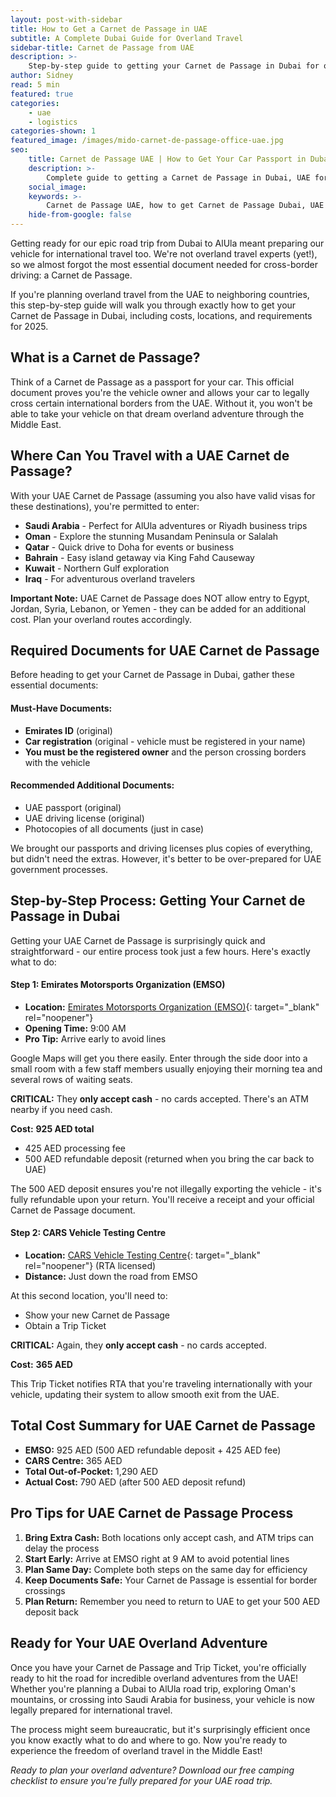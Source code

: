 ```yaml
---
layout: post-with-sidebar
title: How to Get a Carnet de Passage in UAE
subtitle: A Complete Dubai Guide for Overland Travel
sidebar-title: Carnet de Passage from UAE
description: >-
    Step-by-step guide to getting your Carnet de Passage in Dubai for overland travel. Exact locations, costs, and requirements for your UAE car passport for overland travel in the GCC.
author: Sidney
read: 5 min
featured: true
categories:
    - uae
    - logistics
categories-shown: 1
featured_image: /images/mido-carnet-de-passage-office-uae.jpg
seo:
    title: Carnet de Passage UAE | How to Get Your Car Passport in Dubai 2025
    description: >-
        Complete guide to getting a Carnet de Passage in Dubai, UAE for overland travel in the GCC. Exact process, costs (1,290 AED upfront), locations, and requirements for 2025.
    social_image:
    keywords: >-
        Carnet de Passage UAE, how to get Carnet de Passage Dubai, UAE car passport, overland travel UAE, Dubai to Saudi Arabia road trip, UAE vehicle border crossing, Emirates Motorsports Organization EMSO, overland travel Middle East, car registration UAE travel, UAE to Saudi Arabia driving, GCC overland travel, Dubai car travel documents, UAE road trip requirements
    hide-from-google: false
---
```


Getting ready for our epic road trip from Dubai to AlUla meant preparing our vehicle for international travel too. We're not overland travel experts (yet!), so we almost forgot the most essential document needed for cross-border driving: a Carnet de Passage.

If you're planning overland travel from the UAE to neighboring countries, this step-by-step guide will walk you through exactly how to get your Carnet de Passage in Dubai, including costs, locations, and requirements for 2025.

## What is a **Carnet** de Passage?

Think of a Carnet de Passage as a passport for your car. This official document proves you're the vehicle owner and allows your car to legally cross certain international borders from the UAE. Without it, you won't be able to take your vehicle on that dream overland adventure through the Middle East.

## Where Can You Travel with a **UAE** Carnet de Passage?

With your UAE Carnet de Passage (assuming you also have valid visas for these destinations), you're permitted to enter:

- **Saudi Arabia** - Perfect for AlUla adventures or Riyadh business trips
- **Oman** - Explore the stunning Musandam Peninsula or Salalah
- **Qatar** - Quick drive to Doha for events or business
- **Bahrain** - Easy island getaway via King Fahd Causeway
- **Kuwait** - Northern Gulf exploration
- **Iraq** - For adventurous overland travelers

**Important Note:** UAE Carnet de Passage does NOT allow entry to Egypt, Jordan, Syria, Lebanon, or Yemen - they can be added for an additional cost. Plan your overland routes accordingly.

## Required **Documents** for UAE Carnet de Passage

Before heading to get your Carnet de Passage in Dubai, gather these essential documents:

#### **Must-Have Documents:**
- **Emirates ID** (original)
- **Car registration** (original - vehicle must be registered in your name)
- **You must be the registered owner** and the person crossing borders with the vehicle

#### **Recommended Additional Documents:**
- UAE passport (original)
- UAE driving license (original)
- Photocopies of all documents (just in case)

We brought our passports and driving licenses plus copies of everything, but didn't need the extras. However, it's better to be over-prepared for UAE government processes.

## Step-by-Step Process: Getting Your Carnet de Passage in **Dubai**

Getting your UAE Carnet de Passage is surprisingly quick and straightforward - our entire process took just a few hours. Here's exactly what to do:

#### **Step 1: Emirates Motorsports Organization (EMSO)**

- **Location:** [Emirates Motorsports Organization (EMSO)](https://maps.app.goo.gl/faLyZ8XF4LVbK6Xc6){: target="_blank" rel="noopener"}
- **Opening Time:** 9:00 AM 
- **Pro Tip:** Arrive early to avoid lines

Google Maps will get you there easily. Enter through the side door into a small room with a few staff members usually enjoying their morning tea and several rows of waiting seats.

**CRITICAL:** They **only accept cash** - no cards accepted. There's an ATM nearby if you need cash.

**Cost:** **925 AED total**
- 425 AED processing fee
- 500 AED refundable deposit (returned when you bring the car back to UAE)

The 500 AED deposit ensures you're not illegally exporting the vehicle - it's fully refundable upon your return. You'll receive a receipt and your official Carnet de Passage document.

#### **Step 2: CARS Vehicle Testing Centre**

- **Location:** [CARS Vehicle Testing Centre](https://maps.app.goo.gl/koZyMGqmXLyqEsgQ6){: target="_blank" rel="noopener"} (RTA licensed) 
- **Distance:** Just down the road from EMSO

At this second location, you'll need to:
- Show your new Carnet de Passage
- Obtain a Trip Ticket

**CRITICAL:** Again, they **only accept cash** - no cards accepted.

**Cost:** **365 AED**

This Trip Ticket notifies RTA that you're traveling internationally with your vehicle, updating their system to allow smooth exit from the UAE.

## Total Cost **Summary** for UAE Carnet de Passage

- **EMSO:** 925 AED (500 AED refundable deposit + 425 AED fee)
- **CARS Centre:** 365 AED
- **Total Out-of-Pocket:** 1,290 AED
- **Actual Cost:** 790 AED (after 500 AED deposit refund)

## Pro Tips for **UAE** Carnet de Passage Process

1. **Bring Extra Cash:** Both locations only accept cash, and ATM trips can delay the process
2. **Start Early:** Arrive at EMSO right at 9 AM to avoid potential lines
3. **Plan Same Day:** Complete both steps on the same day for efficiency
4. **Keep Documents Safe:** Your Carnet de Passage is essential for border crossings
5. **Plan Return:** Remember you need to return to UAE to get your 500 AED deposit back

## Ready for Your UAE Overland **Adventure**

Once you have your Carnet de Passage and Trip Ticket, you're officially ready to hit the road for incredible overland adventures from the UAE! Whether you're planning a Dubai to AlUla road trip, exploring Oman's mountains, or crossing into Saudi Arabia for business, your vehicle is now legally prepared for international travel.

The process might seem bureaucratic, but it's surprisingly efficient once you know exactly what to do and where to go. Now you're ready to experience the freedom of overland travel in the Middle East!

*Ready to plan your overland adventure? Download our free camping checklist to ensure you're fully prepared for your UAE road trip.*
